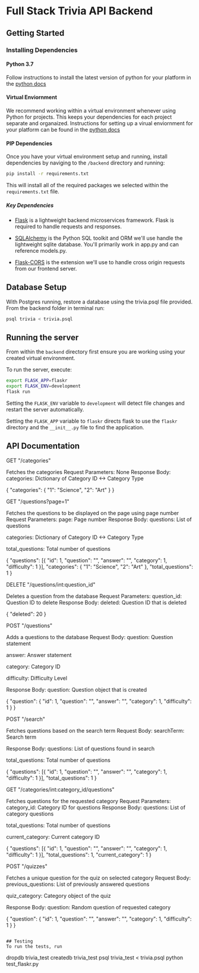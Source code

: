 # Full Stack Trivia API Backend

## Getting Started

### Installing Dependencies

#### Python 3.7

Follow instructions to install the latest version of python for your platform in the [python docs](https://docs.python.org/3/using/unix.html#getting-and-installing-the-latest-version-of-python)

#### Virtual Enviornment

We recommend working within a virtual environment whenever using Python for projects. This keeps your dependencies for each project separate and organaized. Instructions for setting up a virual enviornment for your platform can be found in the [python docs](https://packaging.python.org/guides/installing-using-pip-and-virtual-environments/)

#### PIP Dependencies

Once you have your virtual environment setup and running, install dependencies by naviging to the `/backend` directory and running:

```bash
pip install -r requirements.txt
```

This will install all of the required packages we selected within the `requirements.txt` file.

##### Key Dependencies

- [Flask](http://flask.pocoo.org/)  is a lightweight backend microservices framework. Flask is required to handle requests and responses.

- [SQLAlchemy](https://www.sqlalchemy.org/) is the Python SQL toolkit and ORM we'll use handle the lightweight sqlite database. You'll primarily work in app.py and can reference models.py. 

- [Flask-CORS](https://flask-cors.readthedocs.io/en/latest/#) is the extension we'll use to handle cross origin requests from our frontend server. 

## Database Setup
With Postgres running, restore a database using the trivia.psql file provided. From the backend folder in terminal run:
```bash
psql trivia < trivia.psql
```

## Running the server

From within the `backend` directory first ensure you are working using your created virtual environment.

To run the server, execute:

```bash
export FLASK_APP=flaskr
export FLASK_ENV=development
flask run
```

Setting the `FLASK_ENV` variable to `development` will detect file changes and restart the server automatically.

Setting the `FLASK_APP` variable to `flaskr` directs flask to use the `flaskr` directory and the `__init__.py` file to find the application. 

## API Documentation

GET "/categories"

Fetches the categories
Request Parameters: None
Response Body:
categories: Dictionary of Category ID <-> Category Type

{
  "categories": {
    "1": "Science",
    "2": "Art"
  } 
}

GET "/questions?page=1"

Fetches the questions to be displayed on the page using page number
Request Parameters: page: Page number
Response Body:
questions: List of questions

categories: Dictionary of Category ID <-> Category Type

total_questions: Total number of questions

{
  "questions": [{
    "id": 1,
    "question": "",
    "answer": "",
    "category": 1,
    "difficulty": 1
  }],
  "categories": {
    "1": "Science",
    "2": "Art"
  },
  "total_questions": 1
}

DELETE "/questions/int:question_id"

Deletes a question from the database
Request Parameters: question_id: Question ID to delete
Response Body:
deleted: Question ID that is deleted

{
  "deleted": 20
}

POST "/questions"

Adds a questions to the database
Request Body:
question: Question statement

answer: Answer statement

category: Category ID

difficulty: Difficulty Level

Response Body:
question: Question object that is created

{
  "question": {
    "id": 1,
    "question": "",
    "answer": "",
    "category": 1,
    "difficulty": 1
  }
}

POST "/search"

Fetches questions based on the search term
Request Body:
searchTerm: Search term

Response Body:
questions: List of questions found in search

total_questions: Total number of questions

{
  "questions": [{
    "id": 1,
    "question": "",
    "answer": "",
    "category": 1,
    "difficulty": 1
  }],
  "total_questions": 1
}

GET "/categories/int:category_id/questions"

Fetches questions for the requested category
Request Parameters: category_id: Category ID for questions
Response Body:
questions: List of category questions

total_questions: Total number of questions

current_category: Current category ID

{
  "questions": [{
    "id": 1,
    "question": "",
    "answer": "",
    "category": 1,
    "difficulty": 1
  }],
  "total_questions": 1,
  "current_category": 1
}

POST "/quizzes"

Fetches a unique question for the quiz on selected category
Request Body:
previous_questions: List of previously answered questions

quiz_category: Category object of the quiz

Response Body:
question: Random question of requested category

{
  "question": {
    "id": 1,
    "question": "",
    "answer": "",
    "category": 1,
    "difficulty": 1
  }
}

```

## Testing
To run the tests, run
```
dropdb trivia_test
createdb trivia_test
psql trivia_test < trivia.psql
python test_flaskr.py
```
